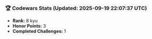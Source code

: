 ### 🏆 Codewars Stats (Updated: 2025-09-19 22:07:37 UTC)

- **Rank:** 8 kyu
- **Honor Points:** 3
- **Completed Challenges:** 1
